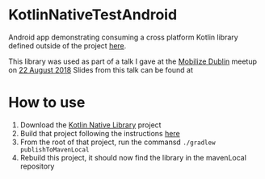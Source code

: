 # KotlinNativeTestAndroid
Android app demonstrating consuming a cross platform Kotlin library defined outside of the project [here](https://github.com/bridgeri127/KotlinNativeTestLibrary).

This library was used as part of a talk I gave at the [Mobilize Dublin](https://www.meetup.com/Mobilize-Dublin/) meetup on [22 August 2018](https://www.meetup.com/Mobilize-Dublin/events/lnsxzpyxlbdc/)
Slides from this talk can be found at 

# How to use
1. Download the [Kotlin Native Library](https://github.com/bridgeri127/KotlinNativeTestLibrary) project
2. Build that project following the instructions [here](https://github.com/bridgeri127/KotlinNativeTestLibrary/blob/master/README.md)
3. From the root of that project, run the commansd `./gradlew publishToMavenLocal`
4. Rebuild this project, it should now find the library in the mavenLocal repository
